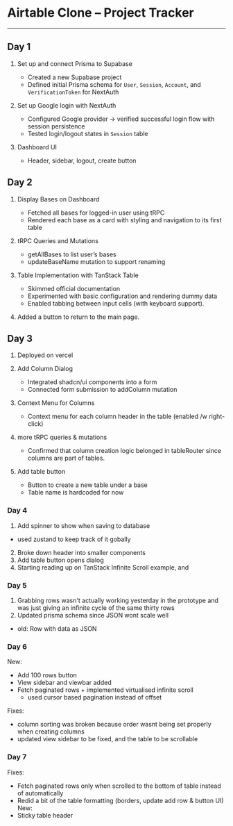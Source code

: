 # Airtable Clone – Project Tracker

---

## Day 1
1. Set up and connect Prisma to Supabase
   - Created a new Supabase project  
   - Defined initial Prisma schema for `User`, `Session`, `Account`, and `VerificationToken` for NextAuth

2. Set up Google login with NextAuth  
   - Configured Google provider &rarr; verified successful login flow with session persistence  
   - Tested login/logout states in `Session` table

3. Dashboard UI
    - Header, sidebar, logout, create button

## Day 2
1. Display Bases on Dashboard
    - Fetched all bases for logged-in user using tRPC
    - Rendered each base as a card with styling and navigation to its first table

2. tRPC Queries and Mutations
    - getAllBases to list user’s bases
    - updateBaseName mutation to support renaming

3. Table Implementation with TanStack Table
    - Skimmed official documentation
    - Experimented with basic configuration and rendering dummy data
    - Enabled tabbing between input cells (with keyboard support).
4. Added a button to return to the main page.

## Day 3
1. Deployed on vercel

2. Add Column Dialog
    - Integrated shadcn/ui components into a form
    - Connected form submission to addColumn mutation

3. Context Menu for Columns
    - Context menu for each column header in the table (enabled /w right-click)

4. more tRPC queries & mutations
    - Confirmed that column creation logic belonged in tableRouter since columns are part of tables.


5. Add table button
    - Button to create a new table under a base
    - Table name is hardcoded for now

### Day 4
1. Add spinner to show when saving to database
 - used zustand to keep track of it gobally
2. Broke down header into smaller components
3. Add table button opens dialog
4. Starting reading up on TanStack Infinite Scroll example, and 

### Day 5
1. Grabbing rows wasn't actually working yesterday in the prototype and was just giving an infinite cycle of the same thirty rows
2. Updated prisma schema since JSON wont scale well
 - old: Row with data as JSON

### Day 6
New:
- Add 100 rows button
- View sidebar and viewbar added
- Fetch paginated rows + implemented virtualised infinite scroll
    - used cursor based pagination instead of offset

Fixes:
- column sorting was broken because order wasnt being set properly when creating columns
- updated view sidebar to be fixed, and the table to be scrollable

### Day 7
Fixes:
- Fetch paginated rows only when scrolled to the bottom of table instead of automatically
- Redid a bit of the table formatting (borders, update add row & button UI)
New:
- Sticky table header